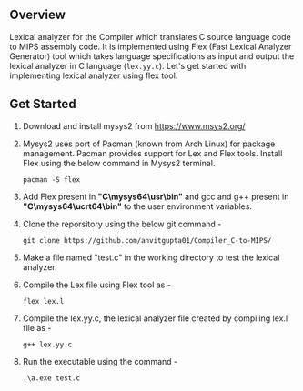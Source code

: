 ## Overview
Lexical analyzer for the Compiler which translates C source language code to MIPS assembly code. It is implemented using Flex (Fast Lexical Analyzer Generator) tool which takes language specifications as input and output the lexical analyzer in C language (```lex.yy.c```).
Let's get started with implementing lexical analyzer using flex tool.

## Get Started
1. Download and install mysys2 from https://www.msys2.org/
2. Mysys2 uses port of Pacman (known from Arch Linux) for package management. Pacman provides support for Lex and Flex tools. Install Flex using the below command in Mysys2 terminal.

   ```
   pacman -S flex
   ```
4. Add Flex present in **"C\mysys64\usr\bin"** and gcc and g++ present in **"C\mysys64\ucrt64\bin"** to the user environment variables.
5. Clone the reporsitory using the below git command -

   ```
   git clone https://github.com/anvitgupta01/Compiler_C-to-MIPS/
   ```
6. Make a file named "test.c" in the working directory to test the lexical analyzer.
7. Compile the Lex file using Flex tool as -

   ```
   flex lex.l
   ```
8. Compile the lex.yy.c, the lexical analyzer file created by compiling lex.l file as -

   ```
   g++ lex.yy.c
   ```
9. Run the executable using the command -

   ```
   .\a.exe test.c
